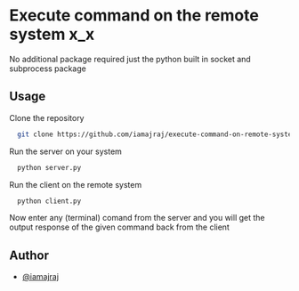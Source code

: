 # Execute command on the remote system x_x

No additional package required just the python built in socket and subprocess package
## Usage
Clone the repository

```bash
  git clone https://github.com/iamajraj/execute-command-on-remote-system-script
```

Run the server on your system

```bash
  python server.py
```

Run the client on the remote system

```bash
  python client.py
```

Now enter any (terminal) comand from the server and you will get the output response of the given command back from the client
## Author

- [@iamajraj](https://www.github.com/iamajraj)

